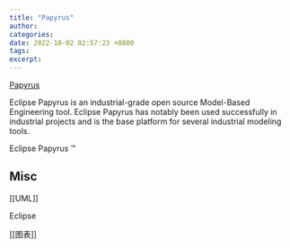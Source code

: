 ```yaml
---
title: "Papyrus"
author: 
categories: 
date: 2022-10-02 02:57:23 +0800
tags: 
excerpt: 
---
```


[Papyrus](https://www.eclipse.org/papyrus/)


Eclipse Papyrus is an industrial-grade open source Model-Based Engineering tool. Eclipse Papyrus has notably been used successfully in industrial projects and is the base platform for several industrial modeling tools.


Eclipse Papyrus ™



## Misc

[[UML]]

Eclipse

[[图表]]

